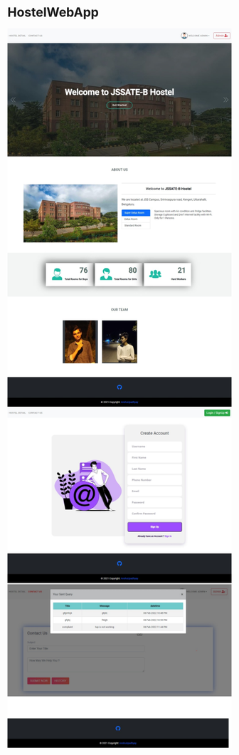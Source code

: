 # HostelWebApp

![Alt text](https://github.com/Anshuupadhyay/HostelWebApp/blob/main/src/assets/img/frontpg.jpeg "Home page")
![Alt text](https://github.com/Anshuupadhyay/HostelWebApp/blob/main/src/assets/img/register.jpeg "register")
![Alt text](https://github.com/Anshuupadhyay/HostelWebApp/blob/main/src/assets/img/complaint.jpeg "Complaint")